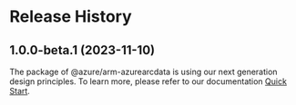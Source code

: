# Release History
    
## 1.0.0-beta.1 (2023-11-10)

The package of @azure/arm-azurearcdata is using our next generation design principles. To learn more, please refer to our documentation [Quick Start](https://aka.ms/js-track2-quickstart).
